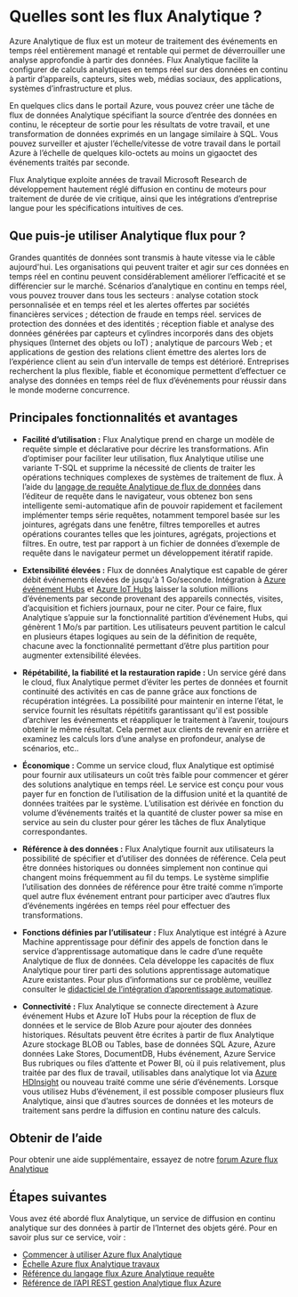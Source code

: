 <properties 
    pageTitle="Présentation des flux de données Analytique | Microsoft Azure" 
    description="Découvrez les flux Analytique, un service géré qui vous permet d’analyser des données en continu à partir de l’Internet des objets (IoT) en temps réel." 
    keywords="analytique comme un service, code managé services, le traitement de flux, streaming analytique, qu’est analytique de flux de données"
    services="stream-analytics" 
    documentationCenter="" 
    authors="jeffstokes72" 
    manager="jhubbard" 
    editor="cgronlun"/>

<tags 
    ms.service="stream-analytics" 
    ms.devlang="na" 
    ms.topic="get-started-article" 
    ms.tgt_pltfrm="na" 
    ms.workload="data-services" 
    ms.date="09/26/2016" 
    ms.author="jeffstok"/>


# <a name="what-is-stream-analytics"></a>Quelles sont les flux Analytique ?

Azure Analytique de flux est un moteur de traitement des événements en temps réel entièrement managé et rentable qui permet de déverrouiller une analyse approfondie à partir des données. Flux Analytique facilite la configurer de calculs analytiques en temps réel sur des données en continu à partir d’appareils, capteurs, sites web, médias sociaux, des applications, systèmes d’infrastructure et plus.

En quelques clics dans le portail Azure, vous pouvez créer une tâche de flux de données Analytique spécifiant la source d’entrée des données en continu, le récepteur de sortie pour les résultats de votre travail, et une transformation de données exprimés en un langage similaire à SQL. Vous pouvez surveiller et ajuster l’échelle/vitesse de votre travail dans le portail Azure à l’échelle de quelques kilo-octets au moins un gigaoctet des événements traités par seconde.

Flux Analytique exploite années de travail Microsoft Research de développement hautement réglé diffusion en continu de moteurs pour traitement de durée de vie critique, ainsi que les intégrations d’entreprise langue pour les spécifications intuitives de ces.

## <a name="what-can-i-use-stream-analytics-for"></a>Que puis-je utiliser Analytique flux pour ?
Grandes quantités de données sont transmis à haute vitesse via le câble aujourd'hui. Les organisations qui peuvent traiter et agir sur ces données en temps réel en continu peuvent considérablement améliorer l’efficacité et se différencier sur le marché. Scénarios d’analytique en continu en temps réel, vous pouvez trouver dans tous les secteurs : analyse cotation stock personnalisée et en temps réel et les alertes offertes par sociétés financières services ; détection de fraude en temps réel. services de protection des données et des identités ; réception fiable et analyse des données générées par capteurs et cylindres incorporés dans des objets physiques (Internet des objets ou IoT) ; analytique de parcours Web ; et applications de gestion des relations client émettre des alertes lors de l’expérience client au sein d’un intervalle de temps est détérioré. Entreprises recherchent la plus flexible, fiable et économique permettent d’effectuer ce analyse des données en temps réel de flux d’événements pour réussir dans le monde moderne concurrence.

## <a name="key-capabilities-and-benefits"></a>Principales fonctionnalités et avantages
-   **Facilité d’utilisation :** Flux Analytique prend en charge un modèle de requête simple et déclarative pour décrire les transformations. Afin d’optimiser pour faciliter leur utilisation, flux Analytique utilise une variante T-SQL et supprime la nécessité de clients de traiter les opérations techniques complexes de systèmes de traitement de flux. À l’aide du [langage de requête Analytique de flux de données](https://msdn.microsoft.com/library/azure/dn834998.aspx) dans l’éditeur de requête dans le navigateur, vous obtenez bon sens intelligente semi-automatique afin de pouvoir rapidement et facilement implémenter temps série requêtes, notamment temporel basée sur les jointures, agrégats dans une fenêtre, filtres temporelles et autres opérations courantes telles que les jointures, agrégats, projections et filtres. En outre, test par rapport à un fichier de données d’exemple de requête dans le navigateur permet un développement itératif rapide.  

-   **Extensibilité élevées :** Flux de données Analytique est capable de gérer débit événements élevées de jusqu'à 1 Go/seconde. Intégration à [Azure événement Hubs](https://azure.microsoft.com/services/event-hubs/) et [Azure IoT Hubs](https://azure.microsoft.com/services/iot-hub/) laisser la solution millions d’événements par seconde provenant des appareils connectés, visites, d’acquisition et fichiers journaux, pour ne citer. Pour ce faire, flux Analytique s’appuie sur la fonctionnalité partition d’événement Hubs, qui génèrent 1 Mo/s par partition. Les utilisateurs peuvent partition le calcul en plusieurs étapes logiques au sein de la définition de requête, chacune avec la fonctionnalité permettant d’être plus partition pour augmenter extensibilité élevées.  

-   **Répétabilité, la fiabilité et la restauration rapide :** Un service géré dans le cloud, flux Analytique permet d’éviter les pertes de données et fournit continuité des activités en cas de panne grâce aux fonctions de récupération intégrées. La possibilité pour maintenir en interne l’état, le service fournit les résultats répétitifs garantissant qu'il est possible d’archiver les événements et réappliquer le traitement à l’avenir, toujours obtenir le même résultat. Cela permet aux clients de revenir en arrière et examinez les calculs lors d’une analyse en profondeur, analyse de scénarios, etc..  

-   **Économique :** Comme un service cloud, flux Analytique est optimisé pour fournir aux utilisateurs un coût très faible pour commencer et gérer des solutions analytique en temps réel. Le service est conçu pour vous payer fur en fonction de l’utilisation de la diffusion unité et la quantité de données traitées par le système. L’utilisation est dérivée en fonction du volume d’événements traités et la quantité de cluster power sa mise en service au sein du cluster pour gérer les tâches de flux Analytique correspondantes.  

-   **Référence à des données :** Flux Analytique fournit aux utilisateurs la possibilité de spécifier et d’utiliser des données de référence. Cela peut être données historiques ou données simplement non continue qui changent moins fréquemment au fil du temps. Le système simplifie l’utilisation des données de référence pour être traité comme n’importe quel autre flux événement entrant pour participer avec d’autres flux d’événements ingérées en temps réel pour effectuer des transformations.  

-   **Fonctions définies par l’utilisateur :** Flux Analytique est intégré à Azure Machine apprentissage pour définir des appels de fonction dans le service d’apprentissage automatique dans le cadre d’une requête Analytique de flux de données. Cela développe les capacités de flux Analytique pour tirer parti des solutions apprentissage automatique Azure existantes. Pour plus d’informations sur ce problème, veuillez consulter le [didacticiel de l’intégration d’apprentissage automatique](stream-analytics-machine-learning-integration-tutorial.md).

-   **Connectivité :** Flux Analytique se connecte directement à Azure événement Hubs et Azure IoT Hubs pour la réception de flux de données et le service de Blob Azure pour ajouter des données historiques. Résultats peuvent être écrites à partir de flux Analytique Azure stockage BLOB ou Tables, base de données SQL Azure, Azure données Lake Stores, DocumentDB, Hubs événement, Azure Service Bus rubriques ou files d’attente et Power BI, où il puis relativement, plus traitée par des flux de travail, utilisables dans analytique lot via [Azure HDInsight](https://azure.microsoft.com/services/hdinsight/) ou nouveau traité comme une série d’événements. Lorsque vous utilisez Hubs d’événement, il est possible composer plusieurs flux Analytique, ainsi que d’autres sources de données et les moteurs de traitement sans perdre la diffusion en continu nature des calculs.  

## <a name="get-help"></a>Obtenir de l’aide
Pour obtenir une aide supplémentaire, essayez de notre [forum Azure flux Analytique](https://social.msdn.microsoft.com/Forums/en-US/home?forum=AzureStreamAnalytics)

## <a name="next-steps"></a>Étapes suivantes
Vous avez été abordé flux Analytique, un service de diffusion en continu analytique sur des données à partir de l’Internet des objets géré. Pour en savoir plus sur ce service, voir :

- [Commencer à utiliser Azure flux Analytique](stream-analytics-get-started.md)
- [Échelle Azure flux Analytique travaux](stream-analytics-scale-jobs.md)
- [Référence du langage flux Azure Analytique requête](https://msdn.microsoft.com/library/azure/dn834998.aspx)
- [Référence de l’API REST gestion Analytique flux Azure](https://msdn.microsoft.com/library/azure/dn835031.aspx)

